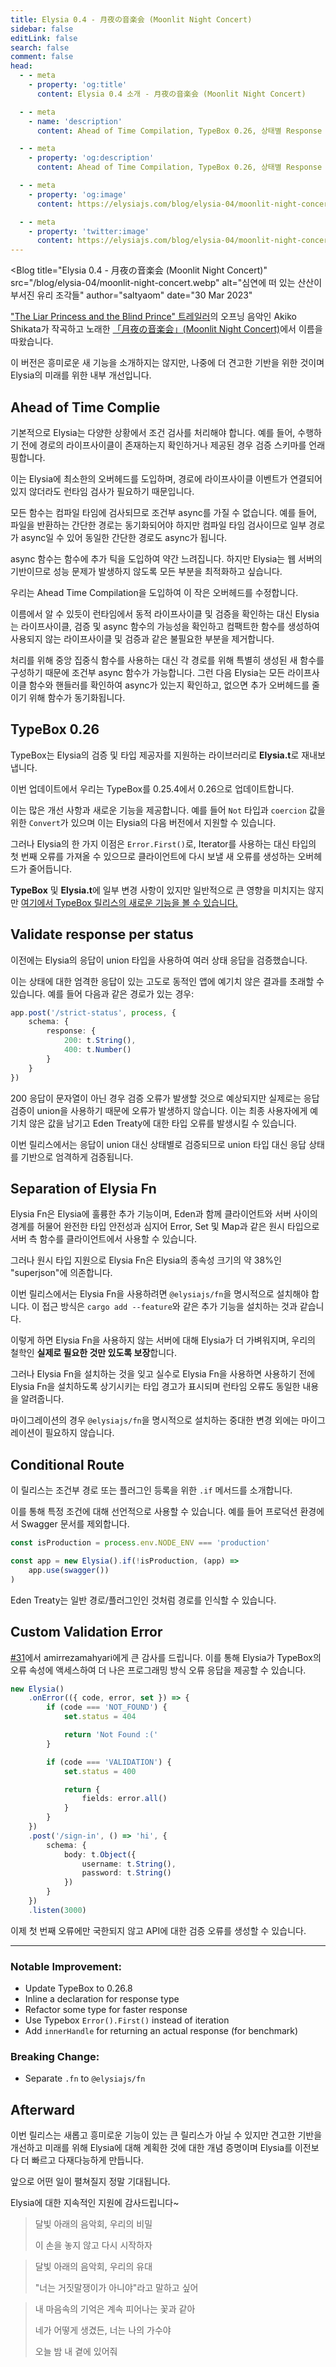 ```yaml
---
title: Elysia 0.4 - 月夜の音楽会 (Moonlit Night Concert)
sidebar: false
editLink: false
search: false
comment: false
head:
  - - meta
    - property: 'og:title'
      content: Elysia 0.4 소개 - 月夜の音楽会 (Moonlit Night Concert)

  - - meta
    - name: 'description'
      content: Ahead of Time Compilation, TypeBox 0.26, 상태별 Response 검증, Elysia Fn 분리 소개.

  - - meta
    - property: 'og:description'
      content: Ahead of Time Compilation, TypeBox 0.26, 상태별 Response 검증, Elysia Fn 분리 소개.

  - - meta
    - property: 'og:image'
      content: https://elysiajs.com/blog/elysia-04/moonlit-night-concert.webp

  - - meta
    - property: 'twitter:image'
      content: https://elysiajs.com/blog/elysia-04/moonlit-night-concert.webp
---
```


<script setup>
    import Blog from '../components/blog/Layout.vue'
</script>

<Blog
    title="Elysia 0.4 - 月夜の音楽会 (Moonlit Night Concert)"
    src="/blog/elysia-04/moonlit-night-concert.webp"
    alt="심연에 떠 있는 산산이 부서진 유리 조각들"
    author="saltyaom"
    date="30 Mar 2023"
>

["The Liar Princess and the Blind Prince" 트레일러](https://youtu.be/UdBespMvxaA)의 오프닝 음악인 Akiko Shikata가 작곡하고 노래한 [「月夜の音楽会」(Moonlit Night Concert)](https://youtu.be/o8b-IQulh1c)에서 이름을 따왔습니다.

이 버전은 흥미로운 새 기능을 소개하지는 않지만, 나중에 더 견고한 기반을 위한 것이며 Elysia의 미래를 위한 내부 개선입니다.

## Ahead of Time Complie
기본적으로 Elysia는 다양한 상황에서 조건 검사를 처리해야 합니다. 예를 들어, 수행하기 전에 경로의 라이프사이클이 존재하는지 확인하거나 제공된 경우 검증 스키마를 언래핑합니다.

이는 Elysia에 최소한의 오버헤드를 도입하며, 경로에 라이프사이클 이벤트가 연결되어 있지 않더라도 런타임 검사가 필요하기 때문입니다.

모든 함수는 컴파일 타임에 검사되므로 조건부 async를 가질 수 없습니다. 예를 들어, 파일을 반환하는 간단한 경로는 동기화되어야 하지만 컴파일 타임 검사이므로 일부 경로가 async일 수 있어 동일한 간단한 경로도 async가 됩니다.

async 함수는 함수에 추가 틱을 도입하여 약간 느려집니다. 하지만 Elysia는 웹 서버의 기반이므로 성능 문제가 발생하지 않도록 모든 부분을 최적화하고 싶습니다.

우리는 Ahead Time Compilation을 도입하여 이 작은 오버헤드를 수정합니다.

이름에서 알 수 있듯이 런타임에서 동적 라이프사이클 및 검증을 확인하는 대신 Elysia는 라이프사이클, 검증 및 async 함수의 가능성을 확인하고 컴팩트한 함수를 생성하여 사용되지 않는 라이프사이클 및 검증과 같은 불필요한 부분을 제거합니다.

처리를 위해 중앙 집중식 함수를 사용하는 대신 각 경로를 위해 특별히 생성된 새 함수를 구성하기 때문에 조건부 async 함수가 가능합니다. 그런 다음 Elysia는 모든 라이프사이클 함수와 핸들러를 확인하여 async가 있는지 확인하고, 없으면 추가 오버헤드를 줄이기 위해 함수가 동기화됩니다.

## TypeBox 0.26
TypeBox는 Elysia의 검증 및 타입 제공자를 지원하는 라이브러리로 **Elysia.t**로 재내보냅니다.

이번 업데이트에서 우리는 TypeBox를 0.25.4에서 0.26으로 업데이트합니다.

이는 많은 개선 사항과 새로운 기능을 제공합니다. 예를 들어 `Not` 타입과 `coercion` 값을 위한 `Convert`가 있으며 이는 Elysia의 다음 버전에서 지원할 수 있습니다.

그러나 Elysia의 한 가지 이점은 `Error.First()`로, Iterator를 사용하는 대신 타입의 첫 번째 오류를 가져올 수 있으므로 클라이언트에 다시 보낼 새 오류를 생성하는 오버헤드가 줄어듭니다.

**TypeBox** 및 **Elysia.t**에 일부 변경 사항이 있지만 일반적으로 큰 영향을 미치지는 않지만 [여기에서 TypeBox 릴리스의 새로운 기능을 볼 수 있습니다.](https://github.com/sinclairzx81/typebox/blob/master/changelog/0.26.0.md)

## Validate response per status
이전에는 Elysia의 응답이 union 타입을 사용하여 여러 상태 응답을 검증했습니다.

이는 상태에 대한 엄격한 응답이 있는 고도로 동적인 앱에 예기치 않은 결과를 초래할 수 있습니다.
예를 들어 다음과 같은 경로가 있는 경우:
```ts
app.post('/strict-status', process, {
    schema: {
        response: {
            200: t.String(),
            400: t.Number()
        }
    }
})
```

200 응답이 문자열이 아닌 경우 검증 오류가 발생할 것으로 예상되지만 실제로는 응답 검증이 union을 사용하기 때문에 오류가 발생하지 않습니다. 이는 최종 사용자에게 예기치 않은 값을 남기고 Eden Treaty에 대한 타입 오류를 발생시킬 수 있습니다.

이번 릴리스에서는 응답이 union 대신 상태별로 검증되므로 union 타입 대신 응답 상태를 기반으로 엄격하게 검증됩니다.

## Separation of Elysia Fn
Elysia Fn은 Elysia에 훌륭한 추가 기능이며, Eden과 함께 클라이언트와 서버 사이의 경계를 허물어 완전한 타입 안전성과 심지어 Error, Set 및 Map과 같은 원시 타입으로 서버 측 함수를 클라이언트에서 사용할 수 있습니다.

그러나 원시 타입 지원으로 Elysia Fn은 Elysia의 종속성 크기의 약 38%인 "superjson"에 의존합니다.

이번 릴리스에서는 Elysia Fn을 사용하려면 `@elysiajs/fn`을 명시적으로 설치해야 합니다. 이 접근 방식은 `cargo add --feature`와 같은 추가 기능을 설치하는 것과 같습니다.

이렇게 하면 Elysia Fn을 사용하지 않는 서버에 대해 Elysia가 더 가벼워지며, 우리의 철학인 **실제로 필요한 것만 있도록 보장**합니다.

그러나 Elysia Fn을 설치하는 것을 잊고 실수로 Elysia Fn을 사용하면 사용하기 전에 Elysia Fn을 설치하도록 상기시키는 타입 경고가 표시되며 런타임 오류도 동일한 내용을 알려줍니다.

마이그레이션의 경우 `@elysiajs/fn`을 명시적으로 설치하는 중대한 변경 외에는 마이그레이션이 필요하지 않습니다.

## Conditional Route
이 릴리스는 조건부 경로 또는 플러그인 등록을 위한 `.if` 메서드를 소개합니다.

이를 통해 특정 조건에 대해 선언적으로 사용할 수 있습니다. 예를 들어 프로덕션 환경에서 Swagger 문서를 제외합니다.
```ts
const isProduction = process.env.NODE_ENV === 'production'

const app = new Elysia().if(!isProduction, (app) =>
    app.use(swagger())
)
```

Eden Treaty는 일반 경로/플러그인인 것처럼 경로를 인식할 수 있습니다.

## Custom Validation Error
[#31](https://github.com/elysiajs/elysia/pull/31)에서 amirrezamahyari에게 큰 감사를 드립니다. 이를 통해 Elysia가 TypeBox의 오류 속성에 액세스하여 더 나은 프로그래밍 방식 오류 응답을 제공할 수 있습니다.

```ts
new Elysia()
    .onError(({ code, error, set }) => {
        if (code === 'NOT_FOUND') {
            set.status = 404

            return 'Not Found :('
        }

        if (code === 'VALIDATION') {
            set.status = 400

            return {
                fields: error.all()
            }
        }
    })
    .post('/sign-in', () => 'hi', {
        schema: {
            body: t.Object({
                username: t.String(),
                password: t.String()
            })
        }
    })
    .listen(3000)
```

이제 첫 번째 오류에만 국한되지 않고 API에 대한 검증 오류를 생성할 수 있습니다.

---

### Notable Improvement:
- Update TypeBox to 0.26.8
- Inline a declaration for response type
- Refactor some type for faster response
- Use Typebox `Error().First()` instead of iteration
- Add `innerHandle` for returning an actual response (for benchmark)

### Breaking Change:
- Separate `.fn` to `@elysiajs/fn`

## Afterward
이번 릴리스는 새롭고 흥미로운 기능이 있는 큰 릴리스가 아닐 수 있지만 견고한 기반을 개선하고 미래를 위해 Elysia에 대해 계획한 것에 대한 개념 증명이며 Elysia를 이전보다 더 빠르고 다재다능하게 만듭니다.

앞으로 어떤 일이 펼쳐질지 정말 기대됩니다.

Elysia에 대한 지속적인 지원에 감사드립니다~

> 달빛 아래의 음악회, 우리의 비밀
>
> 이 손을 놓지 않고 다시 시작하자

> 달빛 아래의 음악회, 우리의 유대
>
> "너는 거짓말쟁이가 아니야"라고 말하고 싶어

> 내 마음속의 기억은 계속 피어나는 꽃과 같아
>
> 네가 어떻게 생겼든, 너는 나의 가수야
>
> 오늘 밤 내 곁에 있어줘

</Blog>
